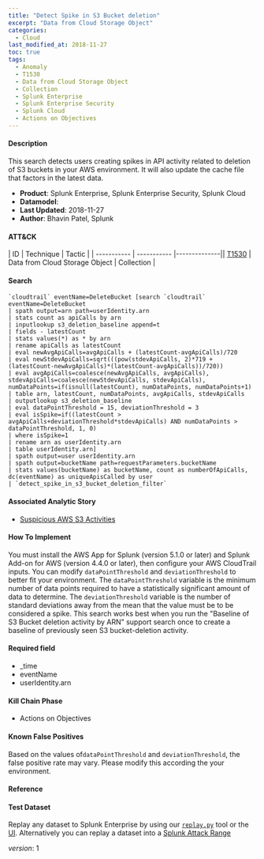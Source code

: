 ```yaml
---
title: "Detect Spike in S3 Bucket deletion"
excerpt: "Data from Cloud Storage Object"
categories:
  - Cloud
last_modified_at: 2018-11-27
toc: true
tags:
  - Anomaly
  - T1530
  - Data from Cloud Storage Object
  - Collection
  - Splunk Enterprise
  - Splunk Enterprise Security
  - Splunk Cloud
  - Actions on Objectives
---
```


#### Description

This search detects users creating spikes in API activity related to deletion of S3 buckets in your AWS environment. It will also update the cache file that factors in the latest data.

- **Product**: Splunk Enterprise, Splunk Enterprise Security, Splunk Cloud
- **Datamodel**:
- **Last Updated**: 2018-11-27
- **Author**: Bhavin Patel, Splunk


#### ATT&CK

| ID          | Technique   | Tactic       |
| ----------- | ----------- |--------------|| [T1530](https://attack.mitre.org/techniques/T1530/) | Data from Cloud Storage Object | Collection |


#### Search

```
`cloudtrail` eventName=DeleteBucket [search `cloudtrail` eventName=DeleteBucket 
| spath output=arn path=userIdentity.arn 
| stats count as apiCalls by arn 
| inputlookup s3_deletion_baseline append=t 
| fields - latestCount 
| stats values(*) as * by arn 
| rename apiCalls as latestCount 
| eval newAvgApiCalls=avgApiCalls + (latestCount-avgApiCalls)/720 
| eval newStdevApiCalls=sqrt(((pow(stdevApiCalls, 2)*719 + (latestCount-newAvgApiCalls)*(latestCount-avgApiCalls))/720)) 
| eval avgApiCalls=coalesce(newAvgApiCalls, avgApiCalls), stdevApiCalls=coalesce(newStdevApiCalls, stdevApiCalls), numDataPoints=if(isnull(latestCount), numDataPoints, numDataPoints+1) 
| table arn, latestCount, numDataPoints, avgApiCalls, stdevApiCalls 
| outputlookup s3_deletion_baseline 
| eval dataPointThreshold = 15, deviationThreshold = 3 
| eval isSpike=if((latestCount > avgApiCalls+deviationThreshold*stdevApiCalls) AND numDataPoints > dataPointThreshold, 1, 0) 
| where isSpike=1 
| rename arn as userIdentity.arn 
| table userIdentity.arn] 
| spath output=user userIdentity.arn 
| spath output=bucketName path=requestParameters.bucketName 
| stats values(bucketName) as bucketName, count as numberOfApiCalls, dc(eventName) as uniqueApisCalled by user 
| `detect_spike_in_s3_bucket_deletion_filter`
```

#### Associated Analytic Story
* [Suspicious AWS S3 Activities](_stories/suspicious_aws_s3_activities)


#### How To Implement
You must install the AWS App for Splunk (version 5.1.0 or later) and Splunk Add-on for AWS (version 4.4.0 or later), then configure your AWS CloudTrail inputs. You can modify `dataPointThreshold` and `deviationThreshold` to better fit your environment. The `dataPointThreshold` variable is the minimum number of data points required to have a statistically significant amount of data to determine. The `deviationThreshold` variable is the number of standard deviations away from the mean that the value must be to be considered a spike. This search works best when you run the &#34;Baseline of S3 Bucket deletion activity by ARN&#34; support search once to create a baseline of previously seen S3 bucket-deletion activity.

#### Required field
* _time
* eventName
* userIdentity.arn


#### Kill Chain Phase
* Actions on Objectives


#### Known False Positives
Based on the values of`dataPointThreshold` and `deviationThreshold`, the false positive rate may vary. Please modify this according the your environment.




#### Reference


#### Test Dataset
Replay any dataset to Splunk Enterprise by using our [`replay.py`](https://github.com/splunk/attack_data#using-replaypy) tool or the [UI](https://github.com/splunk/attack_data#using-ui).
Alternatively you can replay a dataset into a [Splunk Attack Range](https://github.com/splunk/attack_range#replay-dumps-into-attack-range-splunk-server)



_version_: 1
